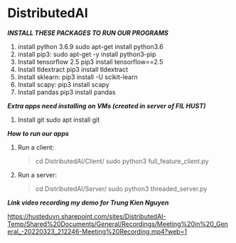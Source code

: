 # DistributedAI

***INSTALL THESE PACKAGES TO RUN OUR PROGRAMS***
1) install python 3.6.9
sudo apt-get install python3.6
2) install pip3:
sudo apt-get -y install python3-pip
3) Install tensorflow 2.5
pip3 install tensorflow==2.5
4) Install tldextract
pip3 install tldextract
5) Install sklearn:
pip3 install -U scikit-learn
6) Install scapy:
pip3 install scapy
7) Install pandas
pip3 install pandas

***Extra apps need installing on VMs (created in server of FIL HUST)***
1) Install git
sudo apt install git

***How to run our apps***
1) Run a client:
   >cd DistributedAI/Client/
   >sudo python3 full_feature_client.py
3) Run a server:
   >cd DistributedAI/Server/
   >sudo python3 threaded_server.py
   
***Link video recording my demo for Trung Kien Nguyen***

https://husteduvn.sharepoint.com/sites/DistributedAI-Temp/Shared%20Documents/General/Recordings/Meeting%20in%20_General_-20220323_212246-Meeting%20Recording.mp4?web=1
